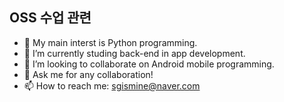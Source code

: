 ## OSS 수업 관련

- 🔭 My main interst is Python programming.
- 🌱 I’m currently studing back-end in app development.
- 👯 I’m looking to collaborate on Android mobile programming.
- 💬 Ask me for any collaboration!
- 📫 How to reach me: sgismine@naver.com

